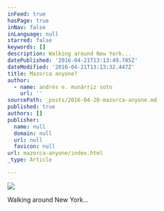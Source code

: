 ```yaml
---
inFeed: true
hasPage: true
inNav: false
inLanguage: null
starred: false
keywords: []
description: Walking around New York...
datePublished: '2016-04-21T13:13:49.785Z'
dateModified: '2016-04-21T13:13:32.447Z'
title: Mazorca anyone?
author:
  - name: andrés e. munárriz soto
    url: ''
sourcePath: _posts/2016-04-20-mazorca-anyone.md
published: true
authors: []
publisher:
  name: null
  domain: null
  url: null
  favicon: null
url: mazorca-anyone/index.html
_type: Article

---
```

![](https://the-grid-user-content.s3-us-west-2.amazonaws.com/42f581e6-1fc1-454e-b2d9-4c30f7afb3a8.jpg)

Walking around New York...